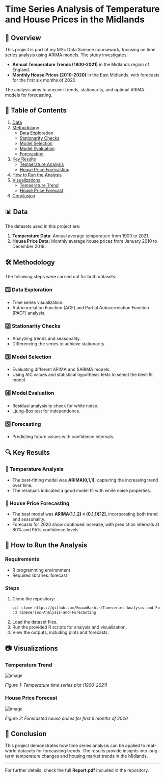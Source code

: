 # Time Series Analysis of Temperature and House Prices in the Midlands

## 📌 Overview

This project is part of my MSc Data Science coursework, focusing on time series analysis using ARIMA models. The study investigates:

- **Annual Temperature Trends (1900-2021)** in the Midlands region of England.
- **Monthly House Prices (2010-2020)** in the East Midlands, with forecasts for the first six months of 2020.

The analysis aims to uncover trends, stationarity, and optimal ARIMA models for forecasting.

## 📌 Table of Contents

1. [Data](#-data)
2. [Methodology](#-methodology)
   - [Data Exploration](#1️⃣-data-exploration)
   - [Stationarity Checks](#2️⃣-stationarity-checks)
   - [Model Selection](#3️⃣-model-selection)
   - [Model Evaluation](#4️⃣-model-evaluation)
   - [Forecasting](#5️⃣-forecasting)
3. [Key Results](#-key-results)
   - [Temperature Analysis](#-temperature-analysis)
   - [House Price Forecasting](#-house-price-forecasting)
4. [How to Run the Analysis](#-how-to-run-the-analysis)
5. [Visualizations](#-visualizations)
   - [Temperature Trend](#-temperature-trend)
   - [House Price Forecast](#-house-price-forecast)
6. [Conclusion](#-conclusion)

## 📊 Data

The datasets used in this project are:

1. **Temperature Data:** Annual average temperature from 1900 to 2021.
2. **House Price Data:** Monthly average house prices from January 2010 to December 2019.

## 🛠️ Methodology

The following steps were carried out for both datasets:

### 1️⃣ Data Exploration

- Time series visualization.
- Autocorrelation Function (ACF) and Partial Autocorrelation Function (PACF) analysis.

### 2️⃣ Stationarity Checks

- Analyzing trends and seasonality.
- Differencing the series to achieve stationarity.

### 3️⃣ Model Selection

- Evaluating different ARIMA and SARIMA models.
- Using AIC values and statistical hypothesis tests to select the best-fit model.

### 4️⃣ Model Evaluation

- Residual analysis to check for white noise.
- Ljung-Box test for independence.

### 5️⃣ Forecasting

- Predicting future values with confidence intervals.

## 🔍 Key Results

### 📌 Temperature Analysis

- The best-fitting model was **ARIMA(0,1,1)**, capturing the increasing trend over time.
- The residuals indicated a good model fit with white noise properties.

### 📌 House Price Forecasting

- The best model was **ARIMA(1,1,2) × (0,1,1)[12]**, incorporating both trend and seasonality.
- Forecasts for 2020 show continued increase, with prediction intervals at 80% and 95% confidence levels.

## 🚀 How to Run the Analysis

### Requirements

- R programming environment
- Required libraries: forecast

### Steps

1. Clone the repository:
   ```sh
   git clone https://github.com/EmaanBashir/Timeseries-Analysis-and-Forecasting.git
   cd Timeseries-Analysis-and-Forecasting
   ```
2. Load the dataset files.
3. Run the provided R scripts for analysis and visualization.
4. View the outputs, including plots and forecasts.

## 📷 Visualizations

### Temperature Trend

![image](https://github.com/user-attachments/assets/98cd10fa-9725-4a0a-ad79-8c0a7760ba83)

&#x20;*Figure 1: Temperature time series plot (1900-2021)*

### House Price Forecast

![image](https://github.com/user-attachments/assets/430fc6e7-e1f6-4784-88d6-d87302d9cf9e)

&#x20;*Figure 2: Forecasted house prices for first 6 months of 2020*

## 🎯 Conclusion

This project demonstrates how time series analysis can be applied to real-world datasets for forecasting trends. The results provide insights into long-term temperature changes and housing market trends in the Midlands.

---

For further details, check the full **Report.pdf** included in the repository.

